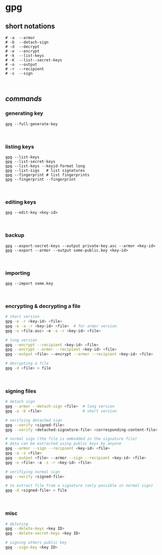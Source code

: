 # gpg

## short notations
```
# -a  --armor
# -b  --detach-sign
# -d  --decrypt
# -e  --encrypt
# -k  --list-keys
# -K  --list--secret-keys
# -o  --output
# -r  --recipient
# -s  --sign
```

<br> 

## **_commands_**
### generating key
```
gpg --full-generate-key
```
<br> 

### listing keys
```
gpg --list-keys
gpg --list-secret-keys
gpg --list-keys --keyid-format long
gpg --list-sigs   # list signatures
gpg --fingerprint # list fingerprints
gpg --fingerprint --fingerprint
```

<br> 

### editing keys
```
gpg --edit-key <key-id>
```

<br> 

### backup
```
gpg --export-secret-keys --output private-key.asc --armor <key-id>
gpg --export --armor --output some-public.key <key-id>
```

<br> 

### importing
```
gpg --import some.key
```

<br> 

### encrypting & decrypting a file
```bash
# short version
gpg -e -r <key-id> <file>
gpg -e -a -r <key-id> <file>  # for armor version
gpg -o <file.asc> -e -a -r <key-id> <file>

# long version
gpg --encrypt --recipient <key-id> <file>
gpg --encrypt --armor --recipient <key-id> <file>
gpg --output <file> --encrypt --armor --recipient <key-id> <file>

# decrypting a file
gpg -d <file> > file
```

<br> 

### signing files
```bash
# detach sign
gpg --armor --detach-sign <file>  # long version
gpg -a -b <file>                  # short version

# verifying detached sign 
gpg --verify <signed-file>
gpg --verify <detached-signature-file> <corresponding-content-file>

# normal sign (the file is embedded in the signature file) 
# data can be extracted using public keys by anyone
gpg --armor --sign --recipient <key-id> <file>
gpg -a -s <file>
gpg --output <file> --armor --sign --recipient <key-id> <file>
gpg -o <file> -a -s -r <key-id> <file>

# verifiying normal sign
gpg --verify <signed-file> 

# to extract file from a signature (only possible in normal sign)
gpg -d <signed-file> > file   
```

<br> 

### misc 
```bash
# deleting
gpg --delete-keys <key ID>
gpg --delete-secret-keys <key ID>

# signing others public key
gpg --sign-key <key ID>
```

<br>

